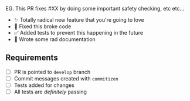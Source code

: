 <!-- 👋 Hello friend, thank you for contributing to Componentry, you are AWESOME 😍 -->
<!-- Please use this helpful template for filing Pull Requests. -->

<!-- PR Summary -->

EG. This PR fixes #XX by doing some important safety checking, etc etc...

- ✨ Totally radical new feature that you're going to love
- 🐛 Fixed this broke code
- ✅ Added tests to prevent this happening in the future
- 📝 Wrote some rad documentation

## Requirements

- [ ] PR is pointed to `develop` branch
- [ ] Commit messages created with `commitizen` <!-- hint: npm run commit -->
- [ ] Tests added for changes
- [ ] All tests are _definitely_ passing <!-- hint: npm test -->
